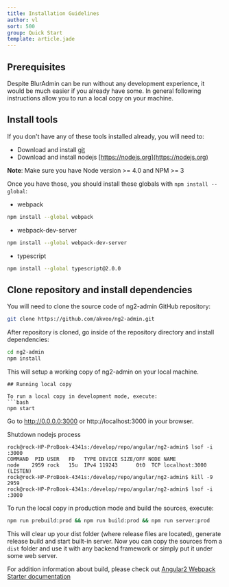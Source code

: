 ```yaml
---
title: Installation Guidelines
author: vl
sort: 500
group: Quick Start
template: article.jade
---
```


## Prerequisites

Despite BlurAdmin can be run without any development experience, it would be much easier if you already have some. In general following instructions allow you to run a local copy on your machine.

## Install tools

If you don't have any of these tools installed already, you will need to:
* Download and install [git](https://git-scm.com/)
* Download and install nodejs [https://nodejs.org](https://nodejs.org)

**Note**: Make sure you have Node version >= 4.0 and NPM >= 3

Once you have those, you should install these globals with `npm install --global`:
* webpack
```bash
npm install --global webpack
```

* webpack-dev-server
```bash
npm install --global webpack-dev-server
```

* typescript
```bash
npm install --global typescript@2.0.0
```

## Clone repository and install dependencies

You will need to clone the source code of ng2-admin GitHub repository:
```bash
git clone https://github.com/akveo/ng2-admin.git
```
After repository is cloned, go inside of the repository directory and install dependencies:
```bash
cd ng2-admin
npm install
```
This will setup a working copy of ng2-admin on your local machine.

```
## Running local copy

To run a local copy in development mode, execute:
```bash
npm start
```
Go to http://0.0.0.0:3000 or http://localhost:3000 in your browser.

Shutdown nodejs process
```
rock@rock-HP-ProBook-4341s:/develop/repo/angular/ng2-admin$ lsof -i :3000
COMMAND  PID USER   FD   TYPE DEVICE SIZE/OFF NODE NAME
node    2959 rock   15u  IPv4 119243      0t0  TCP localhost:3000 (LISTEN)
rock@rock-HP-ProBook-4341s:/develop/repo/angular/ng2-admin$ kill -9 2959
rock@rock-HP-ProBook-4341s:/develop/repo/angular/ng2-admin$ lsof -i :3000
```

To run the local copy in production mode and build the sources, execute:
```bash
npm run prebuild:prod && npm run build:prod && npm run server:prod
```
This will clear up your dist folder (where release files are located), generate release build and start built-in server.
Now you can copy the sources from a `dist` folder and use it with any backend framework or simply put it under some web server.

For addition information about build, please check out [Angular2 Webpack Starter documentation](https://github.com/AngularClass/angular2-webpack-starter)
